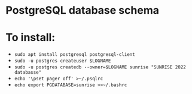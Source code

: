 # PostgreSQL database schema

# To install:
 - `sudo apt install postgresql postgresql-client`
 - `sudo -u postgres createuser $LOGNAME`
 - `sudo -u postgres createdb --owner=$LOGNAME sunrise "SUNRISE 2022 databasse"`
 - `echo '\pset pager off' >~/.psqlrc`
 - `echo export PGDATABASE=sunrise >>~/.bashrc`
